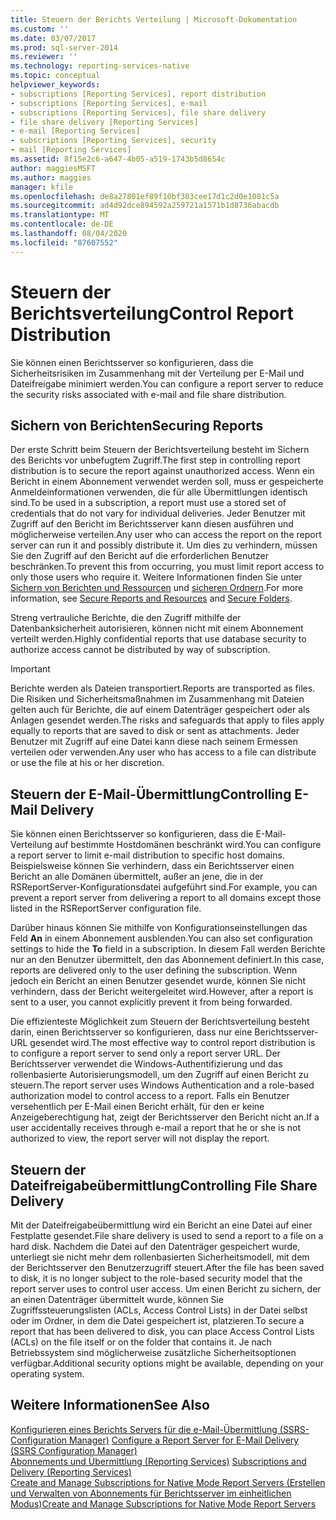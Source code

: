 ```yaml
---
title: Steuern der Berichts Verteilung | Microsoft-Dokumentation
ms.custom: ''
ms.date: 03/07/2017
ms.prod: sql-server-2014
ms.reviewer: ''
ms.technology: reporting-services-native
ms.topic: conceptual
helpviewer_keywords:
- subscriptions [Reporting Services], report distribution
- subscriptions [Reporting Services], e-mail
- subscriptions [Reporting Services], file share delivery
- file share delivery [Reporting Services]
- e-mail [Reporting Services]
- subscriptions [Reporting Services], security
- mail [Reporting Services]
ms.assetid: 8f15e2c6-a647-4b05-a519-1743b5d8654c
author: maggiesMSFT
ms.author: maggies
manager: kfile
ms.openlocfilehash: de8a27801ef89f10bf303cee17d1c2d0e1081c5a
ms.sourcegitcommit: ad4d92dce894592a259721a1571b1d8736abacdb
ms.translationtype: MT
ms.contentlocale: de-DE
ms.lasthandoff: 08/04/2020
ms.locfileid: "87607552"
---
```

# <a name="control-report-distribution"></a><span data-ttu-id="2d4d9-102">Steuern der Berichtsverteilung</span><span class="sxs-lookup"><span data-stu-id="2d4d9-102">Control Report Distribution</span></span>
  <span data-ttu-id="2d4d9-103">Sie können einen Berichtsserver so konfigurieren, dass die Sicherheitsrisiken im Zusammenhang mit der Verteilung per E-Mail und Dateifreigabe minimiert werden.</span><span class="sxs-lookup"><span data-stu-id="2d4d9-103">You can configure a report server to reduce the security risks associated with e-mail and file share distribution.</span></span>  
  
## <a name="securing-reports"></a><span data-ttu-id="2d4d9-104">Sichern von Berichten</span><span class="sxs-lookup"><span data-stu-id="2d4d9-104">Securing Reports</span></span>  
 <span data-ttu-id="2d4d9-105">Der erste Schritt beim Steuern der Berichtsverteilung besteht im Sichern des Berichts vor unbefugtem Zugriff.</span><span class="sxs-lookup"><span data-stu-id="2d4d9-105">The first step in controlling report distribution is to secure the report against unauthorized access.</span></span> <span data-ttu-id="2d4d9-106">Wenn ein Bericht in einem Abonnement verwendet werden soll, muss er gespeicherte Anmeldeinformationen verwenden, die für alle Übermittlungen identisch sind.</span><span class="sxs-lookup"><span data-stu-id="2d4d9-106">To be used in a subscription, a report must use a stored set of credentials that do not vary for individual deliveries.</span></span> <span data-ttu-id="2d4d9-107">Jeder Benutzer mit Zugriff auf den Bericht im Berichtsserver kann diesen ausführen und möglicherweise verteilen.</span><span class="sxs-lookup"><span data-stu-id="2d4d9-107">Any user who can access the report on the report server can run it and possibly distribute it.</span></span> <span data-ttu-id="2d4d9-108">Um dies zu verhindern, müssen Sie den Zugriff auf den Bericht auf die erforderlichen Benutzer beschränken.</span><span class="sxs-lookup"><span data-stu-id="2d4d9-108">To prevent this from occurring, you must limit report access to only those users who require it.</span></span> <span data-ttu-id="2d4d9-109">Weitere Informationen finden Sie unter [Sichern von Berichten und Ressourcen](security/secure-reports-and-resources.md) und [sicheren Ordnern](security/secure-folders.md).</span><span class="sxs-lookup"><span data-stu-id="2d4d9-109">For more information, see [Secure Reports and Resources](security/secure-reports-and-resources.md) and [Secure Folders](security/secure-folders.md).</span></span>  
  
 <span data-ttu-id="2d4d9-110">Streng vertrauliche Berichte, die den Zugriff mithilfe der Datenbanksicherheit autorisieren, können nicht mit einem Abonnement verteilt werden.</span><span class="sxs-lookup"><span data-stu-id="2d4d9-110">Highly confidential reports that use database security to authorize access cannot be distributed by way of subscription.</span></span>  
  
> [!IMPORTANT]  
>  <span data-ttu-id="2d4d9-111">Berichte werden als Dateien transportiert.</span><span class="sxs-lookup"><span data-stu-id="2d4d9-111">Reports are transported as files.</span></span> <span data-ttu-id="2d4d9-112">Die Risiken und Sicherheitsmaßnahmen im Zusammenhang mit Dateien gelten auch für Berichte, die auf einem Datenträger gespeichert oder als Anlagen gesendet werden.</span><span class="sxs-lookup"><span data-stu-id="2d4d9-112">The risks and safeguards that apply to files apply equally to reports that are saved to disk or sent as attachments.</span></span> <span data-ttu-id="2d4d9-113">Jeder Benutzer mit Zugriff auf eine Datei kann diese nach seinem Ermessen verteilen oder verwenden.</span><span class="sxs-lookup"><span data-stu-id="2d4d9-113">Any user who has access to a file can distribute or use the file at his or her discretion.</span></span>  
  
## <a name="controlling-e-mail-delivery"></a><span data-ttu-id="2d4d9-114">Steuern der E-Mail-Übermittlung</span><span class="sxs-lookup"><span data-stu-id="2d4d9-114">Controlling E-Mail Delivery</span></span>  
 <span data-ttu-id="2d4d9-115">Sie können einen Berichtsserver so konfigurieren, dass die E-Mail-Verteilung auf bestimmte Hostdomänen beschränkt wird.</span><span class="sxs-lookup"><span data-stu-id="2d4d9-115">You can configure a report server to limit e-mail distribution to specific host domains.</span></span> <span data-ttu-id="2d4d9-116">Beispielsweise können Sie verhindern, dass ein Berichtsserver einen Bericht an alle Domänen übermittelt, außer an jene, die in der RSReportServer-Konfigurationsdatei aufgeführt sind.</span><span class="sxs-lookup"><span data-stu-id="2d4d9-116">For example, you can prevent a report server from delivering a report to all domains except those listed in the RSReportServer configuration file.</span></span>  
  
 <span data-ttu-id="2d4d9-117">Darüber hinaus können Sie mithilfe von Konfigurationseinstellungen das Feld **An** in einem Abonnement ausblenden.</span><span class="sxs-lookup"><span data-stu-id="2d4d9-117">You can also set configuration settings to hide the **To** field in a subscription.</span></span> <span data-ttu-id="2d4d9-118">In diesem Fall werden Berichte nur an den Benutzer übermittelt, den das Abonnement definiert.</span><span class="sxs-lookup"><span data-stu-id="2d4d9-118">In this case, reports are delivered only to the user defining the subscription.</span></span> <span data-ttu-id="2d4d9-119">Wenn jedoch ein Bericht an einen Benutzer gesendet wurde, können Sie nicht verhindern, dass der Bericht weitergeleitet wird.</span><span class="sxs-lookup"><span data-stu-id="2d4d9-119">However, after a report is sent to a user, you cannot explicitly prevent it from being forwarded.</span></span>  
  
 <span data-ttu-id="2d4d9-120">Die effizienteste Möglichkeit zum Steuern der Berichtsverteilung besteht darin, einen Berichtsserver so konfigurieren, dass nur eine Berichtsserver-URL gesendet wird.</span><span class="sxs-lookup"><span data-stu-id="2d4d9-120">The most effective way to control report distribution is to configure a report server to send only a report server URL.</span></span> <span data-ttu-id="2d4d9-121">Der Berichtsserver verwendet die Windows-Authentifizierung und das rollenbasierte Autorisierungsmodell, um den Zugriff auf einen Bericht zu steuern.</span><span class="sxs-lookup"><span data-stu-id="2d4d9-121">The report server uses Windows Authentication and a role-based authorization model to control access to a report.</span></span> <span data-ttu-id="2d4d9-122">Falls ein Benutzer versehentlich per E-Mail einen Bericht erhält, für den er keine Anzeigeberechtigung hat, zeigt der Berichtsserver den Bericht nicht an.</span><span class="sxs-lookup"><span data-stu-id="2d4d9-122">If a user accidentally receives through e-mail a report that he or she is not authorized to view, the report server will not display the report.</span></span>  
  
## <a name="controlling-file-share-delivery"></a><span data-ttu-id="2d4d9-123">Steuern der Dateifreigabeübermittlung</span><span class="sxs-lookup"><span data-stu-id="2d4d9-123">Controlling File Share Delivery</span></span>  
 <span data-ttu-id="2d4d9-124">Mit der Dateifreigabeübermittlung wird ein Bericht an eine Datei auf einer Festplatte gesendet.</span><span class="sxs-lookup"><span data-stu-id="2d4d9-124">File share delivery is used to send a report to a file on a hard disk.</span></span> <span data-ttu-id="2d4d9-125">Nachdem die Datei auf den Datenträger gespeichert wurde, unterliegt sie nicht mehr dem rollenbasierten Sicherheitsmodell, mit dem der Berichtsserver den Benutzerzugriff steuert.</span><span class="sxs-lookup"><span data-stu-id="2d4d9-125">After the file has been saved to disk, it is no longer subject to the role-based security model that the report server uses to control user access.</span></span> <span data-ttu-id="2d4d9-126">Um einen Bericht zu sichern, der an einen Datenträger übermittelt wurde, können Sie Zugriffssteuerungslisten (ACLs, Access Control Lists) in der Datei selbst oder im Ordner, in dem die Datei gespeichert ist, platzieren.</span><span class="sxs-lookup"><span data-stu-id="2d4d9-126">To secure a report that has been delivered to disk, you can place Access Control Lists (ACLs) on the file itself or on the folder that contains it.</span></span> <span data-ttu-id="2d4d9-127">Je nach Betriebssystem sind möglicherweise zusätzliche Sicherheitsoptionen verfügbar.</span><span class="sxs-lookup"><span data-stu-id="2d4d9-127">Additional security options might be available, depending on your operating system.</span></span>  
  
## <a name="see-also"></a><span data-ttu-id="2d4d9-128">Weitere Informationen</span><span class="sxs-lookup"><span data-stu-id="2d4d9-128">See Also</span></span>  
 <span data-ttu-id="2d4d9-129">[Konfigurieren eines Berichts Servers für die e-Mail-Übermittlung &#40;SSRS-Configuration Manager&#41;](../../2014/sql-server/install/configure-a-report-server-for-e-mail-delivery-ssrs-configuration-manager.md) </span><span class="sxs-lookup"><span data-stu-id="2d4d9-129">[Configure a Report Server for E-Mail Delivery &#40;SSRS Configuration Manager&#41;](../../2014/sql-server/install/configure-a-report-server-for-e-mail-delivery-ssrs-configuration-manager.md) </span></span>  
 <span data-ttu-id="2d4d9-130">[Abonnements und Übermittlung &#40;Reporting Services&#41;](subscriptions/subscriptions-and-delivery-reporting-services.md) </span><span class="sxs-lookup"><span data-stu-id="2d4d9-130">[Subscriptions and Delivery &#40;Reporting Services&#41;](subscriptions/subscriptions-and-delivery-reporting-services.md) </span></span>  
 [<span data-ttu-id="2d4d9-131">Create and Manage Subscriptions for Native Mode Report Servers (Erstellen und Verwalten von Abonnements für Berichtsserver im einheitlichen Modus)</span><span class="sxs-lookup"><span data-stu-id="2d4d9-131">Create and Manage Subscriptions for Native Mode Report Servers</span></span>](../../2014/reporting-services/create-manage-subscriptions-native-mode-report-servers.md)  
  
  
